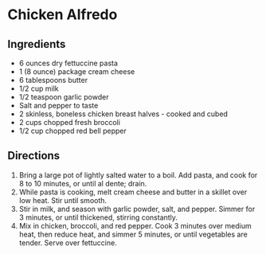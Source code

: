 # Chicken Alfredo

## Ingredients

- 6 ounces dry fettuccine pasta
- 1 (8 ounce) package cream cheese
- 6 tablespoons butter
- 1/2 cup milk
- 1/2 teaspoon garlic powder
- Salt and pepper to taste
- 2 skinless, boneless chicken breast halves - cooked and cubed
- 2 cups chopped fresh broccoli
- 1/2 cup chopped red bell pepper

## Directions

1. Bring a large pot of lightly salted water to a boil. Add pasta, and cook for 8 to 10 minutes, or until al dente; drain.
2. While pasta is cooking, melt cream cheese and butter in a skillet over low heat. Stir until smooth.
3. Stir in milk, and season with garlic powder, salt, and pepper. Simmer for 3 minutes, or until thickened, stirring constantly.
4. Mix in chicken, broccoli, and red pepper. Cook 3 minutes over medium heat, then reduce heat, and simmer 5 minutes, or until vegetables are tender. Serve over fettuccine.

